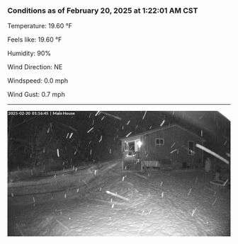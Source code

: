 ### Conditions as of February 20, 2025 at 1:22:01 AM CST 

Temperature: 19.60 &deg;F

Feels like: 19.60 &deg;F

Humidity: 90%

Wind Direction: NE

Windspeed: 0.0 mph

Wind Gust: 0.7 mph

---

<img src="./images/latest.jpeg"/>

